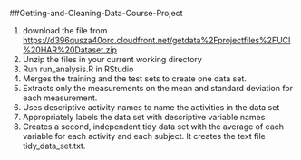 ##Getting-and-Cleaning-Data-Course-Project

1. download the file from https://d396qusza40orc.cloudfront.net/getdata%2Fprojectfiles%2FUCI%20HAR%20Dataset.zip
2. Unzip the files in your current working directory
3. Run run_analysis.R in RStudio
4. Merges the training and the test sets to create one data set.
5. Extracts only the measurements on the mean and standard deviation for each measurement.
6. Uses descriptive activity names to name the activities in the data set
7. Appropriately labels the data set with descriptive variable names
8. Creates a second, independent tidy data set with the average of each variable for each activity and each subject. It creates the text file tidy_data_set.txt.
